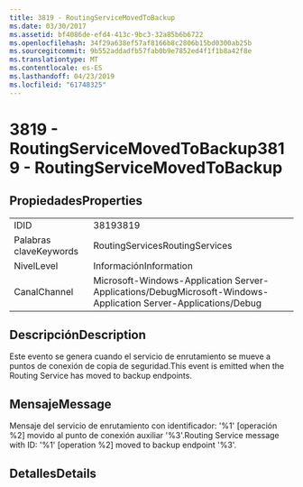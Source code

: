 ```yaml
---
title: 3819 - RoutingServiceMovedToBackup
ms.date: 03/30/2017
ms.assetid: bf4086de-efd4-413c-9bc3-32a85b6b6722
ms.openlocfilehash: 34f29a638ef57af8166b8c2806b15bd0300ab25b
ms.sourcegitcommit: 9b552addadfb57fab0b9e7852ed4f1f1b8a42f8e
ms.translationtype: MT
ms.contentlocale: es-ES
ms.lasthandoff: 04/23/2019
ms.locfileid: "61748325"
---
```

# <a name="3819---routingservicemovedtobackup"></a><span data-ttu-id="bd9e2-102">3819 - RoutingServiceMovedToBackup</span><span class="sxs-lookup"><span data-stu-id="bd9e2-102">3819 - RoutingServiceMovedToBackup</span></span>
## <a name="properties"></a><span data-ttu-id="bd9e2-103">Propiedades</span><span class="sxs-lookup"><span data-stu-id="bd9e2-103">Properties</span></span>  
  
|||  
|-|-|  
|<span data-ttu-id="bd9e2-104">ID</span><span class="sxs-lookup"><span data-stu-id="bd9e2-104">ID</span></span>|<span data-ttu-id="bd9e2-105">3819</span><span class="sxs-lookup"><span data-stu-id="bd9e2-105">3819</span></span>|  
|<span data-ttu-id="bd9e2-106">Palabras clave</span><span class="sxs-lookup"><span data-stu-id="bd9e2-106">Keywords</span></span>|<span data-ttu-id="bd9e2-107">RoutingServices</span><span class="sxs-lookup"><span data-stu-id="bd9e2-107">RoutingServices</span></span>|  
|<span data-ttu-id="bd9e2-108">Nivel</span><span class="sxs-lookup"><span data-stu-id="bd9e2-108">Level</span></span>|<span data-ttu-id="bd9e2-109">Información</span><span class="sxs-lookup"><span data-stu-id="bd9e2-109">Information</span></span>|  
|<span data-ttu-id="bd9e2-110">Canal</span><span class="sxs-lookup"><span data-stu-id="bd9e2-110">Channel</span></span>|<span data-ttu-id="bd9e2-111">Microsoft-Windows-Application Server-Applications/Debug</span><span class="sxs-lookup"><span data-stu-id="bd9e2-111">Microsoft-Windows-Application Server-Applications/Debug</span></span>|  
  
## <a name="description"></a><span data-ttu-id="bd9e2-112">Descripción</span><span class="sxs-lookup"><span data-stu-id="bd9e2-112">Description</span></span>  
 <span data-ttu-id="bd9e2-113">Este evento se genera cuando el servicio de enrutamiento se mueve a puntos de conexión de copia de seguridad.</span><span class="sxs-lookup"><span data-stu-id="bd9e2-113">This event is emitted when the Routing Service has moved to backup endpoints.</span></span>  
  
## <a name="message"></a><span data-ttu-id="bd9e2-114">Mensaje</span><span class="sxs-lookup"><span data-stu-id="bd9e2-114">Message</span></span>  
 <span data-ttu-id="bd9e2-115">Mensaje del servicio de enrutamiento con identificador: '%1' [operación %2] movido al punto de conexión auxiliar '%3'.</span><span class="sxs-lookup"><span data-stu-id="bd9e2-115">Routing Service message with ID: '%1' [operation %2] moved to backup endpoint '%3'.</span></span>  
  
## <a name="details"></a><span data-ttu-id="bd9e2-116">Detalles</span><span class="sxs-lookup"><span data-stu-id="bd9e2-116">Details</span></span>
